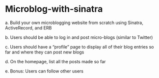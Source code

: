 Microblog-with-sinatra
======================


  a.  Build your own microblogging website from scratch using Sinatra, ActiveRecord, 
      and ERB
      
  b.  Users should be able to log in and post micro-blogs (similar to Twitter)
  
  c.  Users should have a “profile” page to display all of their blog entries so far and 
      where they can post new blogs
      
  d.  On the homepage, list all the posts made so far
  
  e.  Bonus: Users can follow other users
